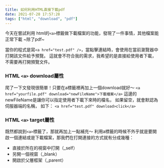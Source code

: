 ```yaml
---
title: 如何利用HTML直接下載pdf
date: 2021-07-28 17:57:28
tags: ["html", "download", "pdf"]
---
```

今天在嘗試利用 html的`<a>`標籤做下載檔案的功能，發現了一件事情，其他檔案能正常下載
~除了pdf~

當你的程式是寫`<a href="test.pdf" />`，當點擊連結時，會使用在當前瀏覽器中打開該文件給予預覽。
這就會不符合我的需求，我希望的是直接給使用者下載，不需要再打開預覽文件。

### HTML `<a>` download屬性
爬了一下文發現很簡單！只要在a標籤裡再加上一個download就好～
`<a href="yourfile.pdf" download="newFileName">下載檔案</a>`
這邊的newFileName是讓你可以指定使用者下載下來時的檔名，
如果留空，就會默認為伺服器端的名稱，
如下：
`<a href="test.pdf" download>click</a>`

### HTML `<a>` target屬性
既然都說到`<a>`標籤了，那就再加上一點補充～
利用a標籤的時候不外乎就是要開啟一個連結或是下載檔案，那我們在打開連接的方式就有分成幾種：
* 直接於所在的視窗中打開（_self）
* 另開一個視窗（_blank）
* 開啟於父層框架（_parent）
